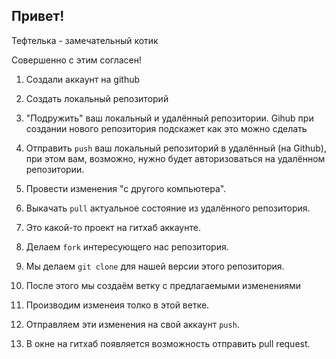 ## Привет!

Тефтелька - замечательный котик

Совершенно с этим согласен!

1. Создали аккаунт на github
2. Создать локальный репозиторий
3. "Подружить" ваш локальный и удалённый репозитории. Gihub при создании нового репозитория подскажет как это можно сделать
4. Отправить `push` ваш локальный репозиторий в удалённый (на Github), при этом вам, возможно, нужно будет авторизоваться на удалённом репозитории.
5. Провести изменения "с другого компьютера".
6. Выкачать `pull` актуальное состояние из удалённого репозитория.

1. Это какой-то проект на гитхаб аккаунте.


1. Делаем `fork` интересующего нас репозитория.
2. Мы делаем `git clone` для нашей версии этого репозитория.
3. После этого мы создаём ветку с предлагаемыми изменениями
4. Производим изменеия толко в этой ветке.
5. Отправляем эти изменения на свой аккаунт `push`.
6. В окне на гитхаб появляется возможность отправить pull request.


